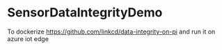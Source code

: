# SensorDataIntegrityDemo
To dockerize https://github.com/linkcd/data-integrity-on-pi and run it on azure iot edge
